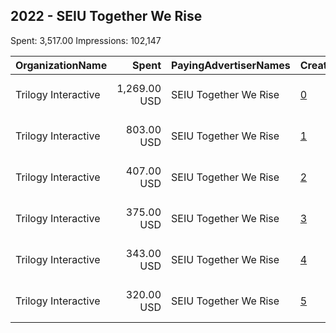 ## 2022 - SEIU Together We Rise 
Spent: 3,517.00
Impressions: 102,147

|OrganizationName|Spent|PayingAdvertiserNames|CreativeUrls|Impressions|Genders|AgeBrackets|CountryCodes|BillingAddresses|CandidateBallotInformation|
|:---|---:|:---|:---|---:|:---|:---|:---|:---|:---|
|Trilogy Interactive|1,269.00 USD|SEIU Together We Rise|[0](https://www.snap.com/political-ads/asset/85545f9a56c6c1e314dfbd406c2b056a78fcbc3d16dc052565d6b4a64d3af42f?mediaType=png)|35,575||18+|united states|"2054 University Ave STE 600,Berkeley,94704,US"||
|Trilogy Interactive|803.00 USD|SEIU Together We Rise|[1](https://www.snap.com/political-ads/asset/85545f9a56c6c1e314dfbd406c2b056a78fcbc3d16dc052565d6b4a64d3af42f?mediaType=png)|24,282||18+|united states|"2054 University Ave STE 600,Berkeley,94704,US"||
|Trilogy Interactive|407.00 USD|SEIU Together We Rise|[2](https://www.snap.com/political-ads/asset/6400930cfbe650e4b31d1d6f961e932819418935abc0509781ef27447bb3d6f0?mediaType=png)|11,537||18+|united states|"2054 University Ave STE 600,Berkeley,94704,US"||
|Trilogy Interactive|375.00 USD|SEIU Together We Rise|[3](https://www.snap.com/political-ads/asset/6400930cfbe650e4b31d1d6f961e932819418935abc0509781ef27447bb3d6f0?mediaType=png)|11,290||18+|united states|"2054 University Ave STE 600,Berkeley,94704,US"||
|Trilogy Interactive|343.00 USD|SEIU Together We Rise|[4](https://www.snap.com/political-ads/asset/63a74988db1736e94d8b58cb3897ae9cbfb2aa764fef2945d0bc8a04f1706097?mediaType=png)|9,984||18+|united states|"2054 University Ave STE 600,Berkeley,94704,US"||
|Trilogy Interactive|320.00 USD|SEIU Together We Rise|[5](https://www.snap.com/political-ads/asset/63a74988db1736e94d8b58cb3897ae9cbfb2aa764fef2945d0bc8a04f1706097?mediaType=png)|9,479||18+|united states|"2054 University Ave STE 600,Berkeley,94704,US"||

